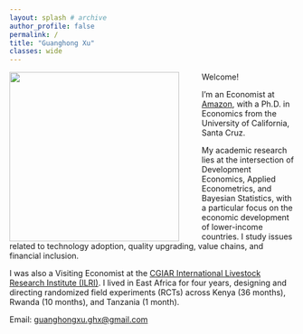 ```yaml
---
layout: splash # archive
author_profile: false
permalink: /
title: "Guanghong Xu"
classes: wide
---
```


<img src="/images/xgh.jpg" width="300" align="left" style="display: block; margin-right: 40px;" /> 

Welcome! 

I’m an Economist at [Amazon](https://www.amazon.science/author/guanghong-xu), with a Ph.D. in Economics from the University of California, Santa Cruz.

My academic research lies at the intersection of Development Economics, Applied Econometrics, and Bayesian Statistics, with a particular focus on the economic development of lower-income countries. I study issues related to technology adoption, quality upgrading, value chains, and financial inclusion.

I was also a Visiting Economist at the [CGIAR International Livestock Research Institute (ILRI)](https://www.ilri.org/). I lived in East Africa for four years, designing and directing randomized field experiments (RCTs) across Kenya (36 months), Rwanda (10 months), and Tanzania (1 month).

Email: [guanghongxu.ghx@gmail.com](mailto:guanghongxu.ghx@gmail.com)





